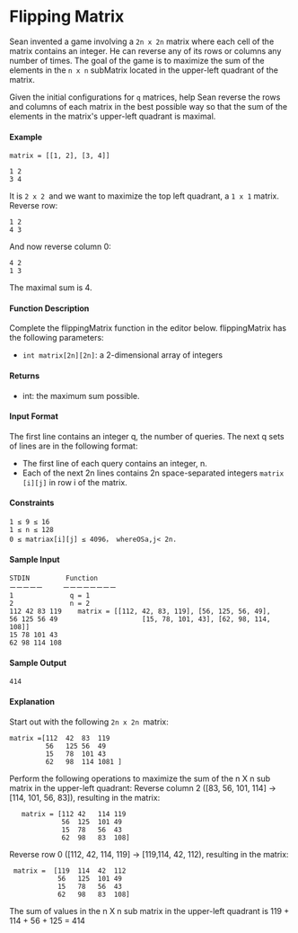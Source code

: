 # Flipping Matrix
Sean invented a game involving a `2n x 2n` matrix where each cell of the matrix contains an integer. 
He can reverse any of its rows or columns any number of times. The goal of the game is to maximize the sum
of the elements in the `n x n` subMatrix located in the upper-left quadrant of the matrix.

Given the initial configurations for `q` matrices, help Sean reverse the rows and columns of each matrix in the
best possible way so that the sum of the elements in the matrix's upper-left quadrant is maximal.

#### Example
`matrix = [[1, 2], [3, 4]]`
````
1 2
3 4
````
It is `2 x 2 `and we want to maximize the top left quadrant, a `1 x 1` matrix. Reverse row:
````
1 2
4 3
````
And now reverse column 0:
````
4 2
1 3
````
The maximal sum is 4.
#### Function Description
Complete the flippingMatrix function in the editor below.
flippingMatrix has the following parameters:
- `int matrix[2n][2n]`: a 2-dimensional array of integers
#### Returns
- int: the maximum sum possible.
#### Input Format
The first line contains an integer q, the number of queries.
The next q sets of lines are in the following format:
- The first line of each query contains an integer, n.
- Each of the next 2n lines contains 2n space-separated integers `matrix [i][j]` in row i of the matrix.
#### Constraints
````
1 ≤ 9 ≤ 16
1 ≤ n ≤ 128
0 ≤ matriax[i][j] ≤ 4096， whereOSa,j< 2n.
````
#### Sample Input
````
STDIN         Function
ーーーーー     ーーーーーーーー
1              q = 1
2              n = 2
112 42 83 119    matrix = [[112, 42, 83, 119], [56, 125, 56, 49], 
56 125 56 49                     [15, 78, 101, 43], [62, 98, 114, 108]]
15 78 101 43
62 98 114 108
````
#### Sample Output
`414`
#### Explanation
Start out with the following `2n x 2n `matrix:
````
matrix =[112  42  83  119
         56   125 56  49
         15   78  101 43
         62   98  114 1081 ]
````         
 Perform the following operations to maximize the sum of the n X n sub matrix in the upper-left quadrant:
 Reverse column 2 ([83, 56, 101, 114] → [114, 101, 56, 83]), resulting in the matrix:
````
   matrix = [112 42   114 119 
             56  125  101 49
             15  78   56  43
             62  98   83  108]
````
Reverse row 0 ([112, 42, 114, 119] → [119,114, 42, 112), resulting in the matrix:
````
 matrix =  [119  114  42  112
            56   125  101 49
            15   78   56  43
            62   98   83  108]
 ````
The sum of values in the n X n sub matrix in the upper-left quadrant is 119 + 114 + 56 + 125 = 414



  
  
  
  
  
  